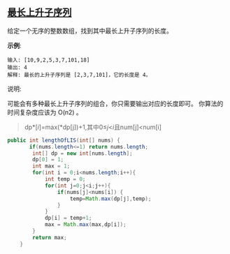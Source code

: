## [最长上升子序列](https://leetcode-cn.com/problems/longest-increasing-subsequence/)

给定一个无序的整数数组，找到其中最长上升子序列的长度。

**示例**:

```
输入: [10,9,2,5,3,7,101,18]
输出: 4 
解释: 最长的上升子序列是 [2,3,7,101]，它的长度是 4。
```

说明:

可能会有多种最长上升子序列的组合，你只需要输出对应的长度即可。
你算法的时间复杂度应该为 O(n2) 。

>  dp*[*i*]=max(*dp[j])+1,其中0≤*j*<*i*且num[j]<num[i] 

```java
public int lengthOfLIS(int[] nums) {
       if(nums.length<=1) return nums.length;
        int[] dp = new int[nums.length];
        dp[0] = 1;
        int max = 1;
        for(int i = 0;i<nums.length;i++){
            int temp = 0;
            for(int j=0;j<i;j++){
                if(nums[j]<nums[i]) {
                    temp=Math.max(dp[j],temp);
                }
            }
            dp[i] = temp+1;
            max = Math.max(max,dp[i]);
        }
        return max;
    }
```












